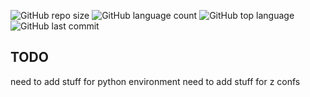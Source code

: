 ![GitHub repo size](https://img.shields.io/github/repo-size/eharriett/dotfiles?style=plastic)
![GitHub language count](https://img.shields.io/github/languages/count/eharriett/dotfiles?style=plastic)
![GitHub top language](https://img.shields.io/github/languages/top/eharriett/dotfiles?style=plastic)
![GitHub last commit](https://img.shields.io/github/last-commit/eharriett/dotfiles?color=red&style=plastic)

## TODO
need to add stuff for python environment
need to add stuff for z confs
